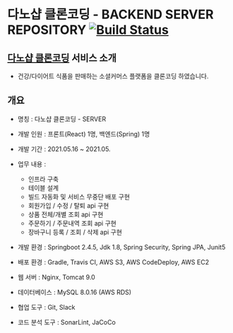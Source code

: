 
# 다노샵 클론코딩 - BACKEND SERVER REPOSITORY [![Build Status](https://travis-ci.com/Loafly/CloneDano.svg?branch=main)](https://travis-ci.com/Loafly/CloneDano)

## [다노샵 클론코딩](http://hanghae99danoclone.shop.s3-website.ap-northeast-2.amazonaws.com/) 서비스 소개

- 건강/다이어트 식품을 판매하는 소셜커머스 플랫폼을 클론코딩 하였습니다.

## 개요

- 명칭 : 다노샵 클론코딩 - SERVER
- 개발 인원 : 프론트(React) 1명, 백엔드(Spring) 1명
- 개발 기간 : 2021.05.16 ~ 2021.05.
- 업무 내용 :
    - 인프라 구축
    - 테이블 설계
    - 빌드 자동화 및 서비스 무중단 배포 구현
    - 회원가입 / 수정 / 탈퇴 api 구현
    - 상품 전체/개별 조회 api 구현
    - 주문하기 / 주문내역 조회 api 구현
    - 장바구니 등록 / 조회 / 삭제 api 구현
    
- 개발 환경 : Springboot 2.4.5, Jdk 1.8, Spring Security, Spring JPA, Junit5
- 배포 환경 : Gradle, Travis CI, AWS S3, AWS CodeDeploy, AWS EC2
- 웹 서버 : Nginx, Tomcat 9.0
- 데이터베이스 : MySQL 8.0.16 (AWS RDS)
- 협업 도구 : Git, Slack
- 코드 분석 도구 : SonarLint, JaCoCo
